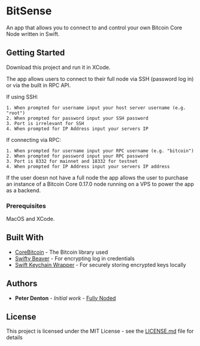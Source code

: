 # BitSense

An app that allows you to connect to and control your own Bitcoin Core Node written in Swift.

## Getting Started

Download this project and run it in XCode.

The app allows users to connect to their full node via SSH (password log in) or via the built in RPC API.

If using SSH:

    1. When prompted for username input your host server username (e.g. "root")
    2. When prompted for password input your SSH password
    3. Port is irrelevant for SSH
    4. When prompted for IP Address input your servers IP

If connecting via RPC:

    1. When prompted for username input your RPC username (e.g. "bitcoin")
    2. When prompted for password input your RPC password
    3. Port is 8332 for mainnet and 18332 for testnet
    4. When prompted for IP Address input your servers IP address

If the user doesn not have a full node the app allows the user to purchase an instance of a Bitcoin Core 0.17.0 node running on a VPS to power the app as a backend.

### Prerequisites

MacOS and XCode.

## Built With

* [CoreBitcoin](https://github.com/oleganza/CoreBitcoin) - The Bitcoin library used
* [Swifty Beaver](https://github.com/SwiftyBeaver/AES256CBC) - For encrypting log in credentials
* [Swift Keychain Wrapper](https://github.com/jrendel/SwiftKeychainWrapper) - For securely storing encrypted keys locally

## Authors

* **Peter Denton** - *Initial work* - [Fully Noded](https://github.com/FontaineDenton/FullyNoded)

## License

This project is licensed under the MIT License - see the [LICENSE.md](LICENSE.md) file for details
